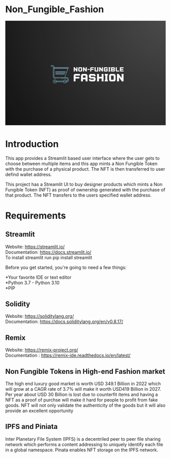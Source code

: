 # Non_Fungible_Fashion

!['NFF Header image'](./Resources/Images/NFF_header.png)





# Introduction

This app provides a Streamlit based user interface where the  user gets to choose between multiple items and this app mints a Non Fungible Token with the purchase of a physical product. The NFT is then transferred to user defind wallet address. 

This project has a Streamlit UI to buy designer products which mints a Non Fungible Token (NFT) as proof of ownership generated with the purchase of that product. The NFT transfers to the users specified wallet address. 

# Requirements

## Streamlit

Website: https://streamlit.io/ <br>
Documentation: https://docs.streamlit.io/ <br>
To install streamlit run pip install streamlit <br>


Before you get started, you're going to need a few things:<br>

   *Your favorite IDE or text editor <br>
   *Python 3.7 - Python 3.10 <br>
   *PIP <br>

## Solidity

Website: https://soliditylang.org/ <br>
Documentation: https://docs.soliditylang.org/en/v0.8.17/ <br>

## Remix 

Website: https://remix-project.org/ <br>
Documentation : https://remix-ide.readthedocs.io/en/latest/ <br>

## Non Fungible Tokens in High-end Fashion market

The high end luxury good market is worth USD 349.1 Billion in 2022 which will grow at a CAGR rate of 3.7% will make it worth USD419 Billion in 2027. Per year about USD 30 Billion is lost due to counterfit items and having a NFT as a proof of purchse will make it hard for people to profit from fake goods. NFT will not only validate the authenticity of the goods but it will also provide an excellent opportunity


## IPFS and Piniata

Inter Planetary File System (IPFS) is a decentriled peer to peer file sharing network which performs a content addressing to uniquely identify each file in a global namespace. Pinata enables NFT storage on the IPFS network.





